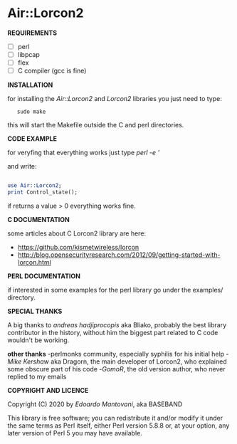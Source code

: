 Air::Lorcon2
================================================

**REQUIREMENTS**

- [ ] perl 
- [ ] libpcap
- [ ] flex
- [ ] C compiler (gcc is fine)

**INSTALLATION**

for installing the *Air::Lorcon2* and *Lorcon2* libraries you just need to type:

```shell
   sudo make

```

this will start the Makefile outside the C and perl directories.

**CODE EXAMPLE**

for veryfing that everything works just type 
*perl -e '*

and write:

```perl

use Air::Lorcon2;
print Control_state();

```

if returns a value > 0 everything works fine.

**C DOCUMENTATION**
 
some articles about C Lorcon2 library are here:

  - https://github.com/kismetwireless/lorcon 
  - http://blog.opensecurityresearch.com/2012/09/getting-started-with-lorcon.html

**PERL DOCUMENTATION**

if interested in some examples for the perl library go under the examples/ directory.

**SPECIAL THANKS**

A big thanks to *andreas hadjiprocopis* aka Bliako, probably the best library contributor in the history, without him the biggest part related to C code wouldn't be working.

**other thanks**
	-perlmonks community, especially syphilis  for his initial help
	-*Mike Kershaw* aka Dragorn, the main developer of Lorcon2, who explained some obscure part of his code
	-*GomoR*, the old version author, who never replied to my emails

**COPYRIGHT AND LICENCE**

Copyright (C) 2020 by *Edoardo Mantovani*, aka BASEBAND


This library is free software; you can redistribute it and/or modify
it under the same terms as Perl itself, either Perl version 5.8.8 or,
at your option, any later version of Perl 5 you may have available.


